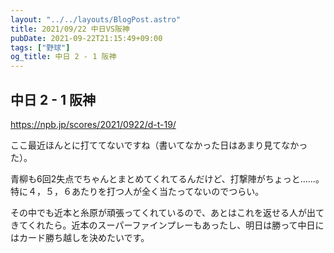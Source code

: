 ```yaml
---
layout: "../../layouts/BlogPost.astro"
title: 2021/09/22 中日VS阪神
pubDate: 2021-09-22T21:15:49+09:00
tags: ["野球"]
og_title: 中日 2 - 1 阪神
---
```


## 中日 2 - 1 阪神

https://npb.jp/scores/2021/0922/d-t-19/


ここ最近ほんとに打ててないですね（書いてなかった日はあまり見てなかった）。

青柳も6回2失点でちゃんとまとめてくれてるんだけど、打撃陣がちょっと……。特に４，５，６あたりを打つ人が全く当たってないのでつらい。

その中でも近本と糸原が頑張ってくれているので、あとはこれを返せる人が出てきてくれたら。近本のスーパーファインプレーもあったし、明日は勝って中日にはカード勝ち越しを決めたいです。